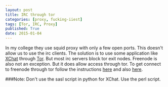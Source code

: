 ```yaml
---
layout: post
title: IRC through tor
categories: [proxy, fucking-iiest]
tags: [Tor, IRC, Proxy]
published: True
date: 2015-01-04
---
```


In my college they use squid proxy with only a few open ports. This doesn't allow us to use the irc clients. The solution is to use some application like [XChat](http://xchat.org/) through [Tor](https://www.torproject.org/). But most irc servers block tor exit nodes. Freenode is also not an exception. But it does allow access through tor. To get connect to freenode through tor follow the instructions [here](https://www.freenode.net/irc_servers.shtml#tor) and also [here](https://cortman.wordpress.com/2013/03/12/how-to-set-up-xchat-with-tor-sasl/). 

###Note: Don't use the sasl script in python for XChat. Use the perl script.